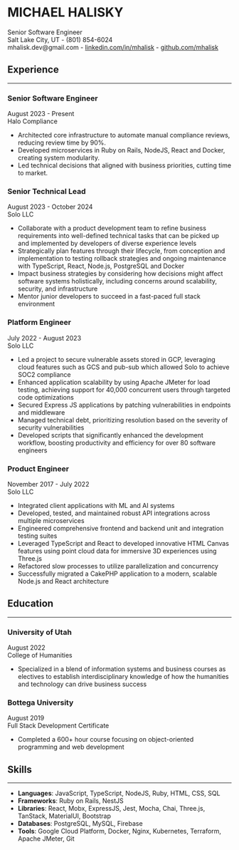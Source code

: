 # MICHAEL HALISKY

<div class="main-header">
   <div> 
      <span class="main-header-title">Senior Software Engineer</span>
   </div>
   <div> 
      <span>Salt Lake City, UT -</span>
      <span>(801) 854-6024</span>
   </div>
   <span>
      <span>mhalisk.dev@gmail.com -</span>
      <span><a href="https://linkedin.com/in/mhalisk" target="_blank">linkedin.com/in/mhalisk</a> -</span>
      <span><a href="https://github.com/mhalisk" target="_blank">github.com/mhalisk</a></span>
   </span>
</div>

## Experience

---

<div class="section-header">
   <h3>Senior Software Engineer</h3>
   <span class="date">August 2023 - Present</span>
</div>
<div>
   <span class="company">Halo Compliance</span>
</div>

- Architected core infrastructure to automate manual compliance reviews, reducing review time by 90%.
- Developed microservices in Ruby on Rails, NodeJS, React and Docker, creating system modularity.
- Led technical decisions that aligned with business priorities, cutting time to market.

<div class="section-header">
   <h3>Senior Technical Lead</h3>
   <span class="date">August 2023 - October 2024</span>
</div>
<div>
   <span class="company">Solo LLC</span>
</div>

- Collaborate with a product development team to refine business requirements into well-defined technical tasks that can be picked up and implemented by developers of diverse experience levels
- Strategically plan features through their lifecycle, from conception and implementation to testing rollback strategies and ongoing maintenance with TypeScript, React, Node.js, PostgreSQL and Docker
- Impact business strategies by considering how decisions might affect software systems holistically, including concerns around scalability, security, and infrastructure
- Mentor junior developers to succeed in a fast-paced full stack environment

<div class="section-header">
   <h3>Platform Engineer</h3>
   <span class="date">July 2022 - August 2023</span>
</div>
<div>
   <span class="company">Solo LLC</span>
</div>

- Led a project to secure vulnerable assets stored in GCP, leveraging cloud features such as GCS and pub-sub which allowed Solo to achieve SOC2 compliance
- Enhanced application scalability by using Apache JMeter for load testing, achieving support for 40,000 concurrent users through targeted code optimizations
- Secured Express JS applications by patching vulnerabilities in endpoints and middleware
- Managed technical debt, prioritizing resolution based on the severity of security vulnerabilities
- Developed scripts that significantly enhanced the development workflow, boosting productivity and efficiency for over 80 software engineers

<div class="section-header">
   <h3>Product Engineer</h3>
   <span class="date">November 2017 - July 2022</span>
</div>
<div>
   <span class="company">Solo LLC</span>
</div>

- Integrated client applications with ML and AI systems
- Developed, tested, and maintained robust API integrations across multiple microservices
- Engineered comprehensive frontend and backend unit and integration testing suites
- Leveraged TypeScript and React to developed innovative HTML Canvas features using point cloud data for immersive 3D experiences using Three.js
- Refactored slow processes to utilize parallelization and concurrency
- Successfully migrated a CakePHP application to a modern, scalable Node.js and React architecture

## Education

---

<div class="section-header">
   <h3>University of Utah</h3>
   <span class="date">August 2022</span>
</div>
<div>
   <span class="company">College of Humanities</span>
</div>

- Specialized in a blend of information systems and business courses as electives to establish interdisciplinary knowledge of how the humanities and technology can drive business success

<div class="section-header">
   <h3>Bottega University</h3>
   <span class="date">August 2019</span>
</div>
<div>
   <span class="company">Full Stack Development Certificate</span>
</div>

- Completed a 600+ hour course focusing on object-oriented programming and web development

## Skills

---

- **Languages**: JavaScript, TypeScript, NodeJS, Ruby, HTML, CSS, SQL
- **Frameworks**: Ruby on Rails, NestJS
- **Libraries**: React, Mobx, ExpressJS, Jest, Mocha, Chai, Three.js, TanStack, MaterialUI, Bootstrap
- **Databases**: PostgreSQL, MySQL, Firebase
- **Tools**: Google Cloud Platform, Docker, Nginx, Kubernetes, Terraform, Apache JMeter, Git

